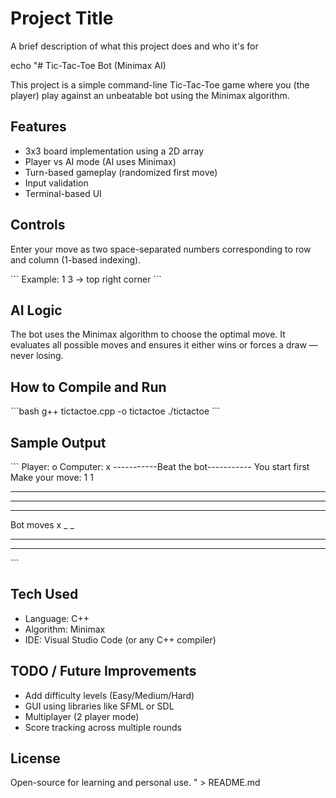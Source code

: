 
# Project Title

A brief description of what this project does and who it's for

echo "# Tic-Tac-Toe Bot (Minimax AI)

This project is a simple command-line Tic-Tac-Toe game where you (the player) play against an unbeatable bot using the Minimax algorithm.

## Features
- 3x3 board implementation using a 2D array
- Player vs AI mode (AI uses Minimax)
- Turn-based gameplay (randomized first move)
- Input validation
- Terminal-based UI

## Controls
Enter your move as two space-separated numbers corresponding to row and column (1-based indexing).

\`\`\`
Example: 1 3 -> top right corner
\`\`\`

## AI Logic
The bot uses the Minimax algorithm to choose the optimal move. It evaluates all possible moves and ensures it either wins or forces a draw — never losing.

## How to Compile and Run

\`\`\`bash
g++ tictactoe.cpp -o tictactoe
./tictactoe
\`\`\`

## Sample Output

\`\`\`
Player: o
Computer: x
-----------Beat the bot-----------
You start first
Make your move: 1 1
_ _ _
_ _ _
_ _ _
Bot moves
x _ _
_ _ _
_ _ _
\`\`\`

## Tech Used
- Language: C++
- Algorithm: Minimax
- IDE: Visual Studio Code (or any C++ compiler)

## TODO / Future Improvements
- Add difficulty levels (Easy/Medium/Hard)
- GUI using libraries like SFML or SDL
- Multiplayer (2 player mode)
- Score tracking across multiple rounds

## License
Open-source for learning and personal use.
" > README.md
